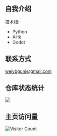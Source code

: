 ## 自我介绍
技术栈:
* Python
* AHk
* Godot

## 联系方式
weivbgunj@gmail.com


## 仓库状态统计

![](https://github-readme-stats.vercel.app/api?username=childeyouyu&show_icons=true&theme=transparent)

## 主页访问量

![Visitor Count](https://profile-counter.glitch.me/childeyouyu/count.svg)
